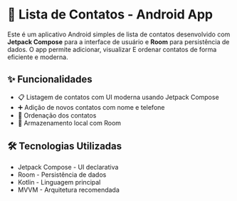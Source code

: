 # 📇 Lista de Contatos - Android App

Este é um aplicativo Android simples de lista de contatos desenvolvido com **Jetpack Compose** para a interface de usuário e **Room** para persistência de dados. O app permite adicionar, visualizar E ordenar contatos de forma eficiente e moderna.

## ✨ Funcionalidades

- 📋 Listagem de contatos com UI moderna usando Jetpack Compose
- ➕ Adição de novos contatos com nome e telefone
- 🔄 Ordenação dos contatos
- 💾 Armazenamento local com Room 

## 🛠️ Tecnologias Utilizadas

- Jetpack Compose - UI declarativa 
- Room - Persistência de dados
- Kotlin - Linguagem principal
- MVVM - Arquitetura recomendada

